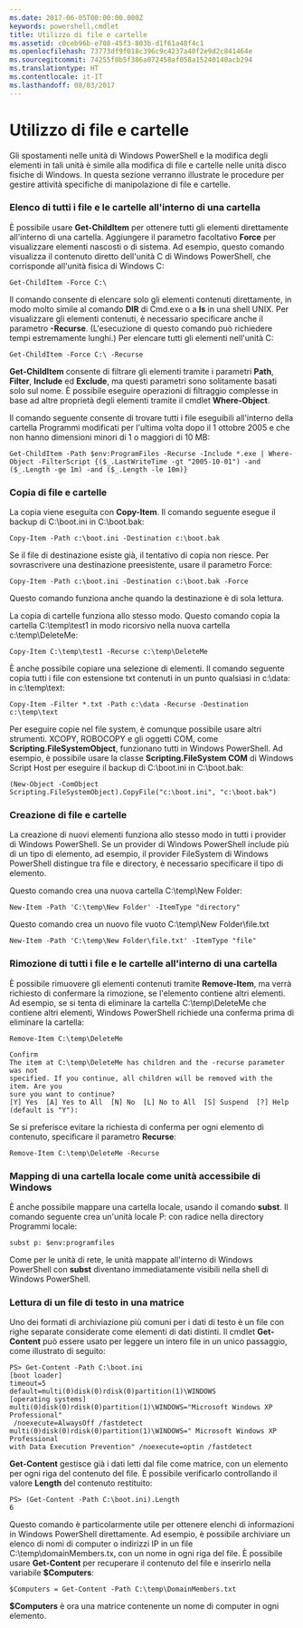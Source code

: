 ```yaml
---
ms.date: 2017-06-05T00:00:00.000Z
keywords: powershell,cmdlet
title: Utilizzo di file e cartelle
ms.assetid: c0ceb96b-e708-45f3-803b-d1f61a48f4c1
ms.openlocfilehash: 73773df9f018c396c9c4237a40f2e9d2c841464e
ms.sourcegitcommit: 74255f0b5f386a072458af058a15240140acb294
ms.translationtype: HT
ms.contentlocale: it-IT
ms.lasthandoff: 08/03/2017
---
```

# <a name="working-with-files-and-folders"></a>Utilizzo di file e cartelle
Gli spostamenti nelle unità di Windows PowerShell e la modifica degli elementi in tali unità è simile alla modifica di file e cartelle nelle unità disco fisiche di Windows. In questa sezione verranno illustrate le procedure per gestire attività specifiche di manipolazione di file e cartelle.

### <a name="listing-all-the-files-and-folders-within-a-folder"></a>Elenco di tutti i file e le cartelle all'interno di una cartella
È possibile usare **Get-ChildItem** per ottenere tutti gli elementi direttamente all'interno di una cartella. Aggiungere il parametro facoltativo **Force** per visualizzare elementi nascosti o di sistema. Ad esempio, questo comando visualizza il contenuto diretto dell'unità C di Windows PowerShell, che corrisponde all'unità fisica di Windows C:

```
Get-ChildItem -Force C:\
```

Il comando consente di elencare solo gli elementi contenuti direttamente, in modo molto simile al comando **DIR** di Cmd.exe o a **ls** in una shell UNIX. Per visualizzare gli elementi contenuti, è necessario specificare anche il parametro **-Recurse**. (L'esecuzione di questo comando può richiedere tempi estremamente lunghi.) Per elencare tutti gli elementi nell'unità C:

```
Get-ChildItem -Force C:\ -Recurse
```

**Get-ChildItem** consente di filtrare gli elementi tramite i parametri **Path**, **Filter**, **Include** ed **Exclude**, ma questi parametri sono solitamente basati solo sul nome. È possibile eseguire operazioni di filtraggio complesse in base ad altre proprietà degli elementi tramite il cmdlet **Where-Object**.

Il comando seguente consente di trovare tutti i file eseguibili all'interno della cartella Programmi modificati per l'ultima volta dopo il 1 ottobre 2005 e che non hanno dimensioni minori di 1 o maggiori di 10 MB:

```
Get-ChildItem -Path $env:ProgramFiles -Recurse -Include *.exe | Where-Object -FilterScript {($_.LastWriteTime -gt "2005-10-01") -and ($_.Length -ge 1m) -and ($_.Length -le 10m)}
```

### <a name="copying-files-and-folders"></a>Copia di file e cartelle
La copia viene eseguita con **Copy-Item**. Il comando seguente esegue il backup di C:\\boot.ini in C:\\boot.bak:

```
Copy-Item -Path c:\boot.ini -Destination c:\boot.bak
```

Se il file di destinazione esiste già, il tentativo di copia non riesce. Per sovrascrivere una destinazione preesistente, usare il parametro Force:

```
Copy-Item -Path c:\boot.ini -Destination c:\boot.bak -Force
```

Questo comando funziona anche quando la destinazione è di sola lettura.

La copia di cartelle funziona allo stesso modo. Questo comando copia la cartella C:\\temp\\test1 in modo ricorsivo nella nuova cartella c:\\temp\\DeleteMe:

```
Copy-Item C:\temp\test1 -Recurse c:\temp\DeleteMe
```

È anche possibile copiare una selezione di elementi. Il comando seguente copia tutti i file con estensione txt contenuti in un punto qualsiasi in c:\\data: in c:\\temp\\text:

```
Copy-Item -Filter *.txt -Path c:\data -Recurse -Destination c:\temp\text
```

Per eseguire copie nel file system, è comunque possibile usare altri strumenti. XCOPY, ROBOCOPY e gli oggetti COM, come **Scripting.FileSystemObject**, funzionano tutti in Windows PowerShell. Ad esempio, è possibile usare la classe **Scripting.FileSystem COM** di Windows Script Host per eseguire il backup di C:\\boot.ini in C:\\boot.bak:

```
(New-Object -ComObject Scripting.FileSystemObject).CopyFile("c:\boot.ini", "c:\boot.bak")
```

### <a name="creating-files-and-folders"></a>Creazione di file e cartelle
La creazione di nuovi elementi funziona allo stesso modo in tutti i provider di Windows PowerShell. Se un provider di Windows PowerShell include più di un tipo di elemento, ad esempio, il provider FileSystem di Windows PowerShell distingue tra file e directory, è necessario specificare il tipo di elemento.

Questo comando crea una nuova cartella C:\\temp\\New Folder:

```
New-Item -Path 'C:\temp\New Folder' -ItemType "directory"
```

Questo comando crea un nuovo file vuoto C:\\temp\\New Folder\\file.txt

```
New-Item -Path 'C:\temp\New Folder\file.txt' -ItemType "file"
```

### <a name="removing-all-files-and-folders-within-a-folder"></a>Rimozione di tutti i file e le cartelle all'interno di una cartella
È possibile rimuovere gli elementi contenuti tramite **Remove-Item**, ma verrà richiesto di confermare la rimozione, se l'elemento contiene altri elementi. Ad esempio, se si tenta di eliminare la cartella C:\\temp\\DeleteMe che contiene altri elementi, Windows PowerShell richiede una conferma prima di eliminare la cartella:

```
Remove-Item C:\temp\DeleteMe

Confirm
The item at C:\temp\DeleteMe has children and the -recurse parameter was not
specified. If you continue, all children will be removed with the item. Are you
sure you want to continue?
[Y] Yes  [A] Yes to All  [N] No  [L] No to All  [S] Suspend  [?] Help
(default is "Y"):
```

Se si preferisce evitare la richiesta di conferma per ogni elemento di contenuto, specificare il parametro **Recurse**:

```
Remove-Item C:\temp\DeleteMe -Recurse
```

### <a name="mapping-a-local-folder-as-a-windows-accessible-drive"></a>Mapping di una cartella locale come unità accessibile di Windows
È anche possibile mappare una cartella locale, usando il comando **subst**. Il comando seguente crea un'unità locale P: con radice nella directory Programmi locale:

```
subst p: $env:programfiles
```

Come per le unità di rete, le unità mappate all'interno di Windows PowerShell con **subst** diventano immediatamente visibili nella shell di Windows PowerShell.

### <a name="reading-a-text-file-into-an-array"></a>Lettura di un file di testo in una matrice
Uno dei formati di archiviazione più comuni per i dati di testo è un file con righe separate considerate come elementi di dati distinti. Il cmdlet **Get-Content** può essere usato per leggere un intero file in un unico passaggio, come illustrato di seguito:

```
PS> Get-Content -Path C:\boot.ini
[boot loader]
timeout=5
default=multi(0)disk(0)rdisk(0)partition(1)\WINDOWS
[operating systems]
multi(0)disk(0)rdisk(0)partition(1)\WINDOWS="Microsoft Windows XP Professional"
 /noexecute=AlwaysOff /fastdetect
multi(0)disk(0)rdisk(0)partition(1)\WINDOWS=" Microsoft Windows XP Professional 
with Data Execution Prevention" /noexecute=optin /fastdetect
```

**Get-Content** gestisce già i dati letti dal file come matrice, con un elemento per ogni riga del contenuto del file. È possibile verificarlo controllando il valore **Length** del contenuto restituito:

```
PS> (Get-Content -Path C:\boot.ini).Length
6
```

Questo comando è particolarmente utile per ottenere elenchi di informazioni in Windows PowerShell direttamente. Ad esempio, è possibile archiviare un elenco di nomi di computer o indirizzi IP in un file C:\\temp\\domainMembers.tx, con un nome in ogni riga del file. È possibile usare **Get-Content** per recuperare il contenuto del file e inserirlo nella variabile **$Computers**:

```
$Computers = Get-Content -Path C:\temp\DomainMembers.txt
```

**$Computers** è ora una matrice contenente un nome di computer in ogni elemento.

